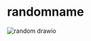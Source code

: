 # randomname

![random drawio](https://user-images.githubusercontent.com/80331805/161418640-309836dd-51bc-46d7-b1e8-ae04962c76cc.svg)
